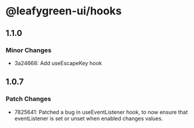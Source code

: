 # @leafygreen-ui/hooks

## 1.1.0

### Minor Changes

- 3a24668: Add useEscapeKey hook

## 1.0.7

### Patch Changes

- 7825641: Patched a bug in useEventListener hook, to now ensure that eventListener is set or unset when enabled changes values.

